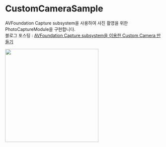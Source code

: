 # CustomCameraSample

AVFoundation Capture subsystem을 사용하여 사진 촬영을 위한 PhotoCaptureModule을 구현합니다.<br>
블로그 포스팅 : [AVFoundation Capture subsystem을 이용한 Custom Camera 만들기](https://0-sunny-side.tistory.com/18)
<br>

<img src="https://user-images.githubusercontent.com/96934446/230783226-9f33713d-5c70-4756-a258-0be33c7504b3.jpeg" width="300"/>
